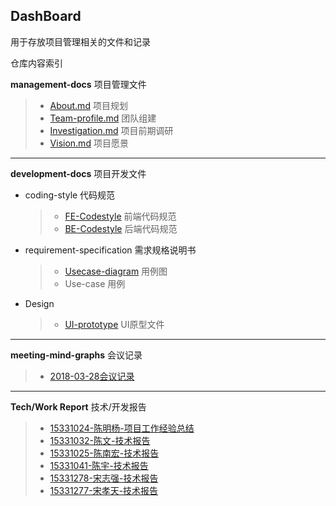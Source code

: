 ## DashBoard
用于存放项目管理相关的文件和记录

仓库内容索引

**management-docs** 项目管理文件
>- [About.md](https://github.com/SEN-Wanted/Dashboard/blob/master/management-docs/About.md) 项目规划
>- [Team-profile.md](https://github.com/SEN-Wanted/Dashboard/blob/master/management-docs/team-profile.md) 团队组建
>- [Investigation.md](https://github.com/SEN-Wanted/Dashboard/blob/master/management-docs/Investigation.md) 项目前期调研
>- [Vision.md](https://github.com/SEN-Wanted/Dashboard/blob/master/management-docs/Vision.md) 项目愿景

---------
**development-docs** 项目开发文件
* coding-style 代码规范
  >- [FE-Codestyle](https://github.com/SEN-Wanted/Dashboard/blob/master/development-docs/coding-style/FE-codeStyle.md) 前端代码规范
  >- [BE-Codestyle](https://github.com/SEN-Wanted/Dashboard/blob/master/development-docs/coding-style/BE-codeStyle.md) 后端代码规范
* requirement-specification 需求规格说明书
  >- [Usecase-diagram](https://github.com/SEN-Wanted/Dashboard/blob/master/development-docs/requirement-specification/use-case-diagram.md) 用例图
  >- Use-case 用例
* Design
  >- [UI-prototype](https://github.com/SEN-Wanted/Dashboard/tree/master/development-docs/design/UI-prototype) UI原型文件


---------
**meeting-mind-graphs** 会议记录
> - [2018-03-28会议记录](https://github.com/SEN-Wanted/Dashboard/tree/master/meeting-mind-graphs/2018-03-28)

--------
**Tech/Work Report** 技术/开发报告
>- [15331024-陈明杨-项目工作经验总结](https://kake4420.github.io/%E9%A1%B9%E7%9B%AE%E5%B7%A5%E4%BD%9C%E7%BB%8F%E9%AA%8C%E6%80%BB%E7%BB%93/)
>- [15331032-陈文-技术报告](https://cwmaxwell.github.io/react-natvie%E5%AE%89%E5%8D%93%E5%BC%80%E5%8F%91%E9%81%87%E5%88%B0%E7%9A%84%E5%9D%91/)
>- [15331025-陈南宏-技术报告](https://obrcnh.github.io/%E7%B3%BB%E7%BB%9F%E5%88%86%E6%9E%90%E4%B8%8E%E8%AE%BE%E8%AE%A1%E4%BD%9C%E4%B8%9A%E4%B8%89/)
>- [15331041-陈宇-技术报告](https://blog.csdn.net/N1klausss/article/details/79919750)
>- [15331278-宋志强-技术报告](http://t617.cn/blog/2018/04/12/Flask%E5%85%A5%E9%97%A8.html)
>- [15331277-宋孝天-技术报告](https://blog.csdn.net/m0_38088298/article/details/79901951)